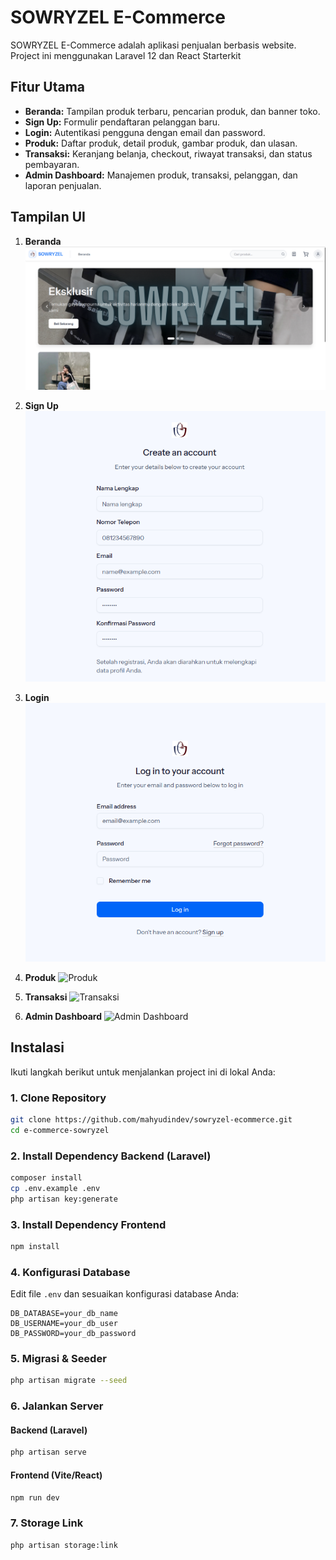 # SOWRYZEL E-Commerce

SOWRYZEL E-Commerce adalah aplikasi penjualan berbasis website. Project ini menggunakan Laravel 12 dan React Starterkit 
## Fitur Utama

- **Beranda:** Tampilan produk terbaru, pencarian produk, dan banner toko.
- **Sign Up:** Formulir pendaftaran pelanggan baru.
- **Login:** Autentikasi pengguna dengan email dan password.
- **Produk:** Daftar produk, detail produk, gambar produk, dan ulasan.
- **Transaksi:** Keranjang belanja, checkout, riwayat transaksi, dan status pembayaran.
- **Admin Dashboard:** Manajemen produk, transaksi, pelanggan, dan laporan penjualan.

## Tampilan UI


1. **Beranda**
   ![Beranda](img/beranda.png)

2. **Sign Up**
   ![Sign Up](img/signup.png)

3. **Login**
   ![Login](img/login.png)

4. **Produk**
   ![Produk](img/produk.png)

5. **Transaksi**
   ![Transaksi](img/transaksi.png)

6. **Admin Dashboard**
   ![Admin Dashboard](img/admin_dashboard.png)

## Instalasi

Ikuti langkah berikut untuk menjalankan project ini di lokal Anda:

### 1. Clone Repository

```sh
git clone https://github.com/mahyudindev/sowryzel-ecommerce.git
cd e-commerce-sowryzel
```

### 2. Install Dependency Backend (Laravel)

```sh
composer install
cp .env.example .env
php artisan key:generate
```

### 3. Install Dependency Frontend

```sh
npm install
```

### 4. Konfigurasi Database

Edit file `.env` dan sesuaikan konfigurasi database Anda:

```
DB_DATABASE=your_db_name
DB_USERNAME=your_db_user
DB_PASSWORD=your_db_password
```

### 5. Migrasi & Seeder

```sh
php artisan migrate --seed
```

### 6. Jalankan Server

#### Backend (Laravel)

```sh
php artisan serve
```

#### Frontend (Vite/React)

```sh
npm run dev
```

### 7. Storage Link

```sh
php artisan storage:link
```
